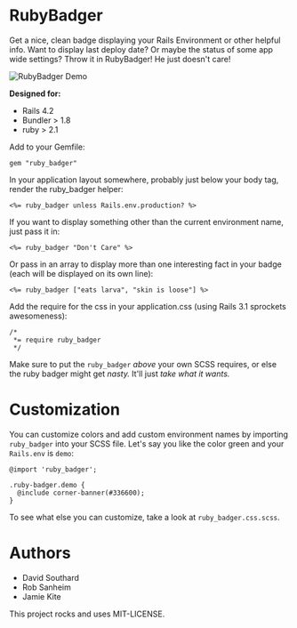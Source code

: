 # RubyBadger

Get a nice, clean badge displaying your Rails Environment or other helpful info.  Want to display last deploy date?  Or maybe the status of some app wide settings?  Throw it in RubyBadger!  He just doesn't care!

![RubyBadger Demo](https://img.skitch.com/20110723-h8iabtcdpb4i64xkgbrwy5kjs.jpg "RubyBadger Demo")

**Designed for:**

- Rails 4.2
- Bundler > 1.8
- ruby > 2.1

Add to your Gemfile:

    gem "ruby_badger"

In your application layout somewhere, probably just below your body tag, render the ruby_badger helper:

    <%= ruby_badger unless Rails.env.production? %>

If you want to display something other than the current environment name, just pass it in:

    <%= ruby_badger "Don't Care" %>

Or pass in an array to display more than one interesting fact in your badge (each will be displayed on its own line):

    <%= ruby_badger ["eats larva", "skin is loose"] %>

Add the require for the css in your application.css (using Rails 3.1 sprockets awesomeness):

    /*
     *= require ruby_badger
     */

Make sure to put the `ruby_badger` *above* your own SCSS requires, or else the ruby badger might get *nasty.* It'll just *take what it wants.*

# Customization

You can customize colors and add custom environment names by importing `ruby_badger` into your SCSS file. Let's say you like the color green and your `Rails.env` is `demo`:

    @import 'ruby_badger';

    .ruby-badger.demo {
      @include corner-banner(#336600);
    }

To see what else you can customize, take a look at `ruby_badger.css.scss`.

# Authors

* David Southard
* Rob Sanheim
* Jamie Kite

This project rocks and uses MIT-LICENSE.
